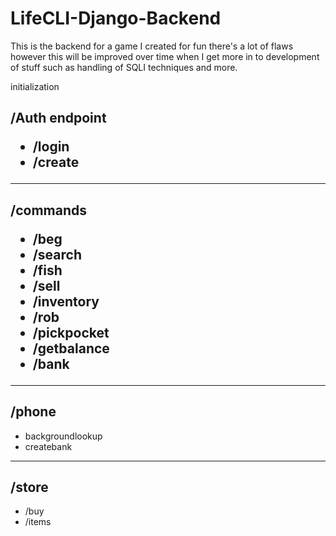 # LifeCLI-Django-Backend
This is the backend for a game I created for fun there's a lot of flaws however this will be improved over time when I get more in to development of stuff such as handling of SQLI techniques and more.

initialization
<h2>/Auth endpoint
<ul>
    <li>/login</li>
    <li>/create</li>
</ul>

<hr>

<h2>/commands
<ul>
    <li>/beg</li>
    <li>/search</li>
    <li>/fish</li>
    <li>/sell</li>
    <li>/inventory</li>
    <li>/rob</li>
    <li>/pickpocket</li>
    <li>/getbalance</li>
    <li>/bank</li>
</ul>

<hr>

<h2>/phone</h2>
<ul>
    <li>backgroundlookup</li>
    <li>createbank</li>
</ul>

<hr>

<h2>/store</h2>

<ul>
    <li>/buy</li>
    <li>/items</li>
</ul>
